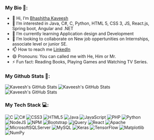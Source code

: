 ### My Bio 📜:
- 👋 Hi, I’m [Bhashitha Kaveesh](kaveeshbhashitha.github.com)
- 👀 I’m interested in Java, C#, C, Python, HTML 5, CSS 3, JS, React.js, Spring boot, Angular and .NET
- 🌱 I’m currently learning Application design and Development
- 💞️ I’m looking to collaborate on New job oppertunities on Internships, associate level or junior SE. 
- 📫 How to reach me [LinkedIn](https://www.linkedin.com/in/bhashitha-kaveesh/)
- 😄 Pronouns: You can called me with He, Him or Mr. 
- ⚡ Fun fact: Reading Books, Playing Games and Watching TV Series. 

### My Github Stats 🏅:
<!-- GitHub Stats by github-readme-stats.vercel.app -->
![Kaveesh's GitHub Stats](https://github-readme-stats.vercel.app/api?username=kaveeshbhashitha&show_icons=true&count_private=true&title_color=ffffff&text_color=c9cacc&icon_color=D8BFD8&bg_color=1A2B34)
![Kaveesh's GitHub Stats](https://github-readme-streak-stats.herokuapp.com/?user=kaveeshbhashitha)<br/>
![Kaveesh's GitHub Stats](https://github-readme-stats.vercel.app/api/top-langs/?username=kaveeshbhashitha&title_color=ffffff&text_color=c9cacc&icon_color=4AB197&bg_color=1A2B34&hide=html,css)

### My Tech Stack 💻:
![C](https://img.shields.io/badge/c-%2300599C.svg?style=for-the-badge&logo=c&logoColor=white) ![C#](https://img.shields.io/badge/c%23-%23239120.svg?style=for-the-badge&logo=csharp&logoColor=white) ![CSS3](https://img.shields.io/badge/css3-%231572B6.svg?style=for-the-badge&logo=css3&logoColor=white) ![HTML5](https://img.shields.io/badge/html5-%23E34F26.svg?style=for-the-badge&logo=html5&logoColor=white) ![Java](https://img.shields.io/badge/java-%23ED8B00.svg?style=for-the-badge&logo=openjdk&logoColor=white) ![JavaScript](https://img.shields.io/badge/javascript-%23323330.svg?style=for-the-badge&logo=javascript&logoColor=%23F7DF1E) ![PHP](https://img.shields.io/badge/php-%23777BB4.svg?style=for-the-badge&logo=php&logoColor=white) ![Python](https://img.shields.io/badge/python-3670A0?style=for-the-badge&logo=python&logoColor=ffdd54) ![NodeJS](https://img.shields.io/badge/node.js-6DA55F?style=for-the-badge&logo=node.js&logoColor=white) ![NPM](https://img.shields.io/badge/NPM-%23CB3837.svg?style=for-the-badge&logo=npm&logoColor=white) ![Bootstrap](https://img.shields.io/badge/bootstrap-%238511FA.svg?style=for-the-badge&logo=bootstrap&logoColor=white) ![jQuery](https://img.shields.io/badge/jquery-%230769AD.svg?style=for-the-badge&logo=jquery&logoColor=white) ![React](https://img.shields.io/badge/react-%2320232a.svg?style=for-the-badge&logo=react&logoColor=%2361DAFB) ![Apache](https://img.shields.io/badge/apache-%23D42029.svg?style=for-the-badge&logo=apache&logoColor=white) ![MicrosoftSQLServer](https://img.shields.io/badge/Microsoft%20SQL%20Server-CC2927?style=for-the-badge&logo=microsoft%20sql%20server&logoColor=white) ![MySQL](https://img.shields.io/badge/mysql-%2300000f.svg?style=for-the-badge&logo=mysql&logoColor=white) ![Keras](https://img.shields.io/badge/Keras-%23D00000.svg?style=for-the-badge&logo=Keras&logoColor=white) ![TensorFlow](https://img.shields.io/badge/TensorFlow-%23FF6F00.svg?style=for-the-badge&logo=TensorFlow&logoColor=white) ![Matplotlib](https://img.shields.io/badge/Matplotlib-%23ffffff.svg?style=for-the-badge&logo=Matplotlib&logoColor=black) ![NumPy](https://img.shields.io/badge/numpy-%23013243.svg?style=for-the-badge&logo=numpy&logoColor=white)

<!---
kaveeshbhashitha/kaveeshbhashitha is a ✨ special ✨ repository because its `README.md` (this file) appears on your GitHub profile.
You can click the Preview link to take a look at your changes.
--->

